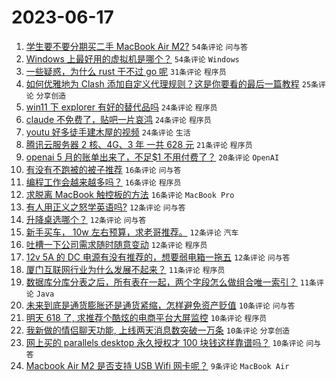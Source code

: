 # 2023-06-17

1. [学生要不要分期买二手 MacBook Air M2?](https://www.v2ex.com/t/949510) `54条评论` `问与答`
1. [Windows 上最好用的虚拟机是哪个？](https://www.v2ex.com/t/949474) `54条评论` `Windows`
1. [一些疑惑，为什么 rust 干不过 go 呢](https://www.v2ex.com/t/949560) `31条评论` `程序员`
1. [如何优雅地为 Clash 添加自定义代理规则？这是你要看的最后一篇教程](https://www.v2ex.com/t/949462) `25条评论` `分享创造`
1. [win11 下 explorer 有好的替代品吗](https://www.v2ex.com/t/949515) `24条评论` `程序员`
1. [claude 不免费了，贴吧一片哀鸿](https://www.v2ex.com/t/949535) `24条评论` `程序员`
1. [youtu 好多徒手建木屋的视频](https://www.v2ex.com/t/949541) `24条评论` `生活`
1. [腾讯云服务器 2 核、4G、3 年 一共 628 元](https://www.v2ex.com/t/949540) `21条评论` `程序员`
1. [openai 5 月的账单出来了，不足$1 不用付费了？](https://www.v2ex.com/t/949479) `20条评论` `OpenAI`
1. [有没有不跑被的被子推荐](https://www.v2ex.com/t/949527) `16条评论` `问与答`
1. [编程工作会越来越多吗？](https://www.v2ex.com/t/949522) `16条评论` `程序员`
1. [求脱离 MacBook 触控板的方法](https://www.v2ex.com/t/949456) `16条评论` `MacBook Pro`
1. [有人用正义之怒学英语吗?](https://www.v2ex.com/t/949545) `12条评论` `问与答`
1. [升降桌选哪个？](https://www.v2ex.com/t/949542) `12条评论` `问与答`
1. [新手买车， 10w 左右预算，求老哥推荐。](https://www.v2ex.com/t/949537) `12条评论` `汽车`
1. [吐槽一下公司需求随时随意变动](https://www.v2ex.com/t/949502) `12条评论` `程序员`
1. [12v 5A 的 DC 电源有没有推荐的，想要弱电箱一拖五](https://www.v2ex.com/t/949466) `12条评论` `问与答`
1. [厦门互联网行业为什么发展不起来？](https://www.v2ex.com/t/949553) `11条评论` `程序员`
1. [数据库分库分表之后，所有表在一起，两个字段怎么做组合唯一索引？](https://www.v2ex.com/t/949463) `11条评论` `Java`
1. [未来到底是通货膨胀还是通货紧缩，怎样避免资产贬值](https://www.v2ex.com/t/949580) `10条评论` `问与答`
1. [明天 618 了, 求推荐个酷炫的电商平台大屏监控](https://www.v2ex.com/t/949526) `10条评论` `程序员`
1. [我新做的情侣聊天功能, 上线两天消息数突破一万条](https://www.v2ex.com/t/949497) `10条评论` `分享创造`
1. [网上买的 parallels desktop 永久授权才 100 块钱这样靠谱吗？](https://www.v2ex.com/t/949491) `10条评论` `问与答`
1. [Macbook Air M2 是否支持 USB Wifi 网卡呢？](https://www.v2ex.com/t/949546) `9条评论` `MacBook Air`
